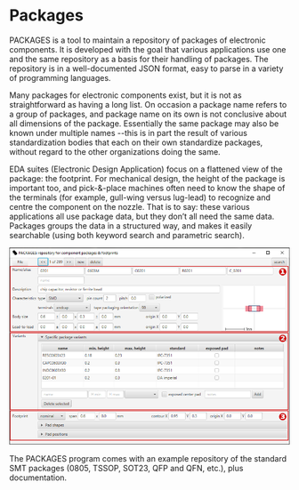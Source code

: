 # Packages
PACKAGES is a tool to maintain a repository of packages of electronic components.
It is developed with the goal that various applications use one and the same
repository as a basis for their handling of packages. The repository is in a
well-documented JSON format, easy to parse in a variety of programming languages.

Many packages for electronic components exist, but it is not as straightforward
as having a long list. On occasion a package name refers to a group of packages,
and package name on its own is not conclusive about all dimensions of the package.
Essentially the same package may also be known under multiple names --this is in
part the result of various standardization bodies that each on their own
standardize packages, without regard to the other organizations doing the same.

EDA suites (Electronic Design Application) focus on a flattened view of the
package: the footprint. For mechanical design, the height of the package is
important too, and pick-&-place machines often need to know the shape of the
terminals (for example, gull-wing versus lug-lead) to recognize and centre the
component on the nozzle. That is to say: these various applications all use
package data, but they don’t all need the same data. Packages groups the data
in a structured way, and makes it easily searchable (using both keyword search
and parametric search).

![main user interface of the application](https://github.com/compuphase/Packages/blob/main/doc/mainview.png)

The PACKAGES program comes with an example repository of the standard SMT packages
(0805, TSSOP, SOT23, QFP and QFN, etc.), plus documentation.
